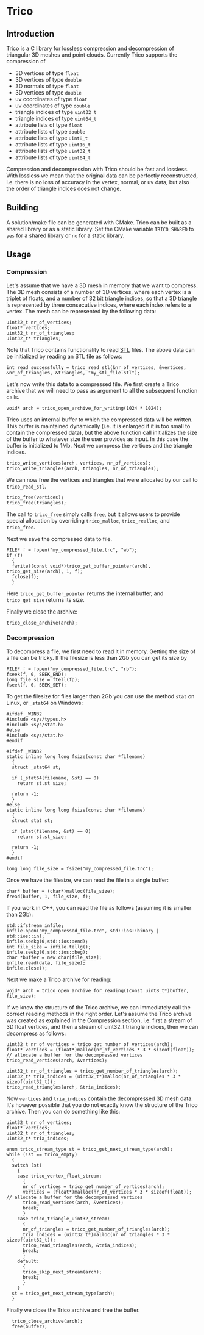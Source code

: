 # Trico

Introduction
------------
Trico is a C library for lossless compression and decompression of triangular 3D meshes and point clouds.
Currently Trico supports the compression of
  - 3D vertices of type `float`
  - 3D vertices of type `double`
  - 3D normals of type `float`
  - 3D vertices of type `double`
  - uv coordinates of type `float`
  - uv coordinates of type `double`
  - triangle indices of type `uint32_t`
  - triangle indices of type `uint64_t`
  - attribute lists of type `float`
  - attribute lists of type `double`
  - attribute lists of type `uint8_t`
  - attribute lists of type `uint16_t`
  - attribute lists of type `uint32_t`
  - attribute lists of type `uint64_t`
  
Compression and decompression with Trico should be fast and lossless. With lossless we mean that the original data can be perfectly reconstructed, i.e. there is no loss of accuracy in the vertex, normal, or uv data, but also the order of triangle indices does not change.

Building
--------
A solution/make file can be generated with CMake. Trico can be built as a shared library or as a static library. Set the CMake variable `TRICO_SHARED` to `yes` for a shared library or `no` for a static library.

Usage
-----
### Compression
Let's assume that we have a 3D mesh in memory that we want to compress. The 3D mesh consists of a number of 3D vertices, where each vertex is a triplet of floats, and a number of 32 bit triangle indices, so that a 3D triangle is represented by three consecutive indices, where each index refers to a vertex. The mesh can be represented by the following data:

    uint32_t nr_of_vertices;
    float* vertices;
    uint32_t nr_of_triangles;
    uint32_t* triangles;

Note that Trico contains functionality to read [STL](https://en.wikipedia.org/wiki/STL_(file_format)) files. The above data can be initialized by reading an STL file as follows:

    int read_successfully = trico_read_stl(&nr_of_vertices, &vertices, &nr_of_triangles, &triangles, "my_stl_file.stl");
    
Let's now write this data to a compressed file. We first create a Trico archive that we will need to pass as argument to all the subsequent function calls.

    void* arch = trico_open_archive_for_writing(1024 * 1024);
    
Trico uses an internal buffer to which the compressed data will be written. This buffer is maintained dynamically (i.e. it is enlarged if it is too small to contain the compressed data), but the above function call initializes the size of the buffer to whatever size the user provides as input. In this case the buffer is initialized to 1Mb.
Next we compress the vertices and the triangle indices.

    trico_write_vertices(arch, vertices, nr_of_vertices);
    trico_write_triangles(arch, triangles, nr_of_triangles);
    
We can now free the vertices and triangles that were allocated by our call to `trico_read_stl`.

    trico_free(vertices);
    trico_free(triangles);
    
The call to `trico_free` simply calls `free`, but it allows users to provide special allocation by overriding `trico_malloc`, `trico_realloc`, and `trico_free`.

Next we save the compressed data to file.

    FILE* f = fopen("my_compressed_file.trc", "wb");
    if (f)
      {      
      fwrite((const void*)trico_get_buffer_pointer(arch), trico_get_size(arch), 1, f);
      fclose(f);      
      }
      
Here `trico_get_buffer_pointer` returns the internal buffer, and `trico_get_size` returns its size.

Finally we close the archive:

    trico_close_archive(arch);

### Decompression
To decompress a file, we first need to read it in memory. Getting the size of a file can be tricky. If the filesize is less than 2Gb you can get its size by

    FILE* f = fopen("my_compressed_file.trc", "rb");
    fseek(f, 0, SEEK_END);
    long file_size = ftell(fp);
    fseek(f, 0, SEEK_SET);
    
To get the filesize for files larger than 2Gb you can use the method `stat` on Linux, or `_stat64` on Windows:

    #ifdef _WIN32
    #include <sys/types.h>
    #include <sys/stat.h>
    #else
    #include <sys/stat.h>
    #endif
    
    #ifdef _WIN32
    static inline long long fsize(const char *filename)
      {
      struct _stat64 st;
    
      if (_stat64(filename, &st) == 0)
        return st.st_size;
    
      return -1;
      }
    #else
    static inline long long fsize(const char *filename) 
      {
      struct stat st;
    
      if (stat(filename, &st) == 0)
        return st.st_size;
    
      return -1;
      }
    #endif
    
    long long file_size = fsize("my_compressed_file.trc");
    
Once we have the filesize, we can read the file in a single buffer:

    char* buffer = (char*)malloc(file_size); 
    fread(buffer, 1, file_size, f);
    
If you work in C++, you can read the file as follows (assuming it is smaller than 2Gb):

    std::ifstream infile;
    infile.open("my_compressed_file.trc", std::ios::binary | std::ios::in);
    infile.seekg(0,std::ios::end);
    int file_size = infile.tellg();
    infile.seekg(0,std::ios::beg);
    char *buffer = new char[file_size];
    infile.read(data, file_size);
    infile.close();

Next we make a Trico archive for reading:

    void* arch = trico_open_archive_for_reading((const uint8_t*)buffer, file_size);
 
If we know the structure of the Trico archive, we can immediately call the correct reading methods in the right order. Let's assume the Trico archive was created as explained in the Compression section, i.e. first a stream of 3D float vertices, and then a stream of uint32_t triangle indices, then we can decompress as follows:

    uint32_t nr_of_vertices = trico_get_number_of_vertices(arch);
    float* vertices = (float*)malloc(nr_of_vertices * 3 * sizeof(float)); // allocate a buffer for the decompressed vertices
    trico_read_vertices(arch, &vertices);
    
    uint32_t nr_of_triangles = trico_get_number_of_triangles(arch);
    uint32_t* tria_indices = (uint32_t*)malloc(nr_of_triangles * 3 * sizeof(uint32_t));
    trico_read_triangles(arch, &tria_indices);
    
Now `vertices` and `tria_indices` contain the decompressed 3D mesh data. It's however possible that you do not exactly know the structure of the Trico archive. Then you can do something like this:

    uint32_t nr_of_vertices;
    float* vertices;
    uint32_t nr_of_triangles;
    uint32_t* tria_indices;
    
    enum trico_stream_type st = trico_get_next_stream_type(arch);
    while (!st == trico_empty)
      {
      switch (st)
        {
        case trico_vertex_float_stream:
          {
          nr_of_vertices = trico_get_number_of_vertices(arch);
          vertices = (float*)malloc(nr_of_vertices * 3 * sizeof(float)); // allocate a buffer for the decompressed vertices
          trico_read_vertices(arch, &vertices);
          break;
          }
        case trico_triangle_uint32_stream:
          {
          nr_of_triangles = trico_get_number_of_triangles(arch);
          tria_indices = (uint32_t*)malloc(nr_of_triangles * 3 * sizeof(uint32_t));
          trico_read_triangles(arch, &tria_indices);
          break;
          }
        default:
          {
          trico_skip_next_stream(arch);
          break;
          }
        }
      st = trico_get_next_stream_type(arch);
      }
    
  Finally we close the Trico archive and free the buffer.
  
      trico_close_archive(arch);
      free(buffer);
      
      
